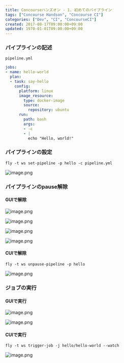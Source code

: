 ```yaml
---
title: Concourseハンズオン - 1. 初めてのパイプライン
tags: ["Concourse Handson", "Concourse CI"]
categories: ["Dev", "CI", "ConcourseCI"]
created: 2017-08-17T09:00:00+09:00
updated: 1970-01-01T09:00:00+09:00
---
```


### パイプラインの記述

`pipeline.yml`

``` yaml
jobs:
- name: hello-world
  plan:
  - task: say-hello
    config:
      platform: linux
      image_resource:
        type: docker-image
        source:
          repository: ubuntu
      run:
        path: bash
        args: 
        - -c
        - |
          echo "Hello, world!"
```

### パイプラインの設定

```
fly -t ws set-pipeline -p hello -c pipeline.yml
```

![image.png](https://qiita-image-store.s3.amazonaws.com/0/1852/4033757c-1350-db71-48ea-921ea5f7a19f.png)


### パイプラインのpause解除


#### GUIで解除

![image.png](https://qiita-image-store.s3.amazonaws.com/0/1852/0d95a374-c0c4-ada5-1b48-6b8224f9c1da.png)


![image.png](https://qiita-image-store.s3.amazonaws.com/0/1852/4fca0b6d-4035-749d-f799-b2be15e952d7.png)


![image.png](https://qiita-image-store.s3.amazonaws.com/0/1852/3d6f66b0-70ba-8281-f927-9b2825216b65.png)


![image.png](https://qiita-image-store.s3.amazonaws.com/0/1852/9419831e-ed9e-7123-2145-dcc1170db54e.png)


#### CUIで解除

```
fly -t ws unpause-pipeline -p hello
```

![image.png](https://qiita-image-store.s3.amazonaws.com/0/1852/54333adf-cbb8-dfe3-db2a-c3652f714746.png)


### ジョブの実行


#### GUIで実行

![image.png](https://qiita-image-store.s3.amazonaws.com/0/1852/87f9f1d7-9025-ab39-72e3-954784f7a247.png)


![image.png](https://qiita-image-store.s3.amazonaws.com/0/1852/19e2a9ee-a627-6aa0-0001-ebc7f82b1aa4.png)


#### CUIで実行

```
fly -t ws trigger-job -j hello/hello-world --watch
```

![image.png](https://qiita-image-store.s3.amazonaws.com/0/1852/abbbe412-f651-4c09-604d-6507e0a2b10e.png)
